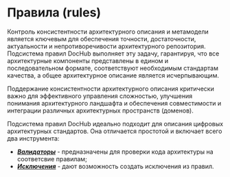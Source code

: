 # Правила (rules)

Контроль консистентности архитектурного описания и метамодели является ключевым для обеспечения точности, достаточности, актуальности
и непротиворечивости архитектурного репозитория. Подсистема правил DocHub выполняет эту задачу, гарантируя, что все архитектурные
компоненты представлены в едином и последовательном формате, соответствуют необходимым стандартам качества, а общее архитектурное
описание является исчерпывающим.

Поддержание консистентности архитектурного описания критически важно для эффективного управления сложностью, улучшения понимания
архитектурного ландшафта и обеспечения совместимости и интеграции различных архитектурных пространств (доменов).

Подсистема правил DocHub идеально подходит для описания цифровых архитектурных стандартов. Она отличается простотой и включает всего
два инструмента:

* [***Валидаторы***](@document/dochub.rules.validators) - предназначены для проверки кода архитектуры на соответсвие правилам;
* [***Исключения***](@document/dochub.rules.exceptions) - дают возможность создать исключения из правил.


